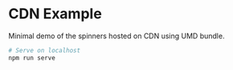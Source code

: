# CDN Example

Minimal demo of the spinners hosted on CDN using UMD bundle.

```sh
# Serve on localhost
npm run serve
```
